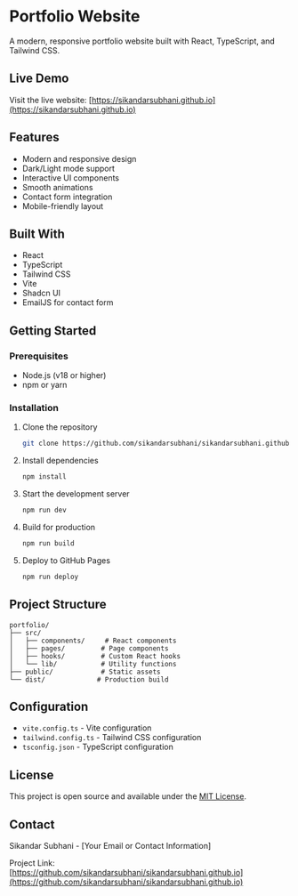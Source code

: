 # Portfolio Website

A modern, responsive portfolio website built with React, TypeScript, and Tailwind CSS.

## Live Demo

Visit the live website: [https://sikandarsubhani.github.io](https://sikandarsubhani.github.io)

## Features

- Modern and responsive design
- Dark/Light mode support
- Interactive UI components
- Smooth animations
- Contact form integration
- Mobile-friendly layout

## Built With

- React
- TypeScript
- Tailwind CSS
- Vite
- Shadcn UI
- EmailJS for contact form

## Getting Started

### Prerequisites

- Node.js (v18 or higher)
- npm or yarn

### Installation

1. Clone the repository
   ```bash
   git clone https://github.com/sikandarsubhani/sikandarsubhani.github.io.git
   ```

2. Install dependencies
   ```bash
   npm install
   ```

3. Start the development server
   ```bash
   npm run dev
   ```

4. Build for production
   ```bash
   npm run build
   ```

5. Deploy to GitHub Pages
   ```bash
   npm run deploy
   ```

## Project Structure

```
portfolio/
├── src/
│   ├── components/     # React components
│   ├── pages/         # Page components
│   ├── hooks/         # Custom React hooks
│   └── lib/           # Utility functions
├── public/            # Static assets
└── dist/             # Production build
```

## Configuration

- `vite.config.ts` - Vite configuration
- `tailwind.config.ts` - Tailwind CSS configuration
- `tsconfig.json` - TypeScript configuration

## License

This project is open source and available under the [MIT License](LICENSE).

## Contact

Sikandar Subhani - [Your Email or Contact Information]

Project Link: [https://github.com/sikandarsubhani/sikandarsubhani.github.io](https://github.com/sikandarsubhani/sikandarsubhani.github.io)
